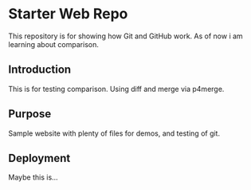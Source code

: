 # Starter Web Repo

This repository is for showing how Git and GitHub work. As of now i am learning about comparison.

## Introduction

This is for testing comparison. Using diff and merge via p4merge.

## Purpose

Sample website with plenty of files for demos, and testing of git.

## Deployment

Maybe this is...
